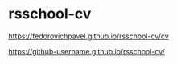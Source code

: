 # rsschool-cv

https://fedorovichpavel.github.io/rsschool-cv/cv

https://github-username.github.io/rsschool-cv/
